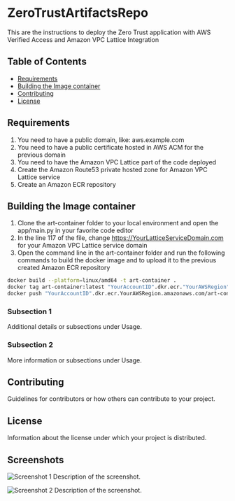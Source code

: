 # ZeroTrustArtifactsRepo

This are the instructions to deploy the Zero Trust application with AWS Verified Access and Amazon VPC Lattice Integration

## Table of Contents

- [Requirements](#installation)
- [Building the Image container](#usage)
- [Contributing](#contributing)
- [License](#license)

## Requirements

1) You need to have a public domain, like: aws.example.com
2) You need to have a public certificate hosted in AWS ACM for the previous domain
3) You need to have the Amazon VPC Lattice part of the code deployed
4) Create the Amazon Route53 private hosted zone for Amazon VPC Lattice service
5) Create an Amazon ECR repository

## Building the Image container

1) Clone the art-container folder to your local environment and open the app/main.py in your favorite code editor
2) In the line 117 of the file, change <https://YourLatticeServiceDomain.com> for your Amazon VPC Lattice service domain
3) Open the command line in the art-container folder and run the following commands to build the docker image and to upload it to the previous created Amazon ECR repository
```bash
docker build --platform=linux/amd64 -t art-container .
docker tag art-container:latest "YourAccountID".dkr.ecr."YourAWSRegion".amazonaws.com/art-container:latest-v2
docker push "YourAccountID".dkr.ecr.YourAWSRegion.amazonaws.com/art-container:latest-v2
```
### Subsection 1

Additional details or subsections under Usage.

### Subsection 2

More information or subsections under Usage.

## Contributing

Guidelines for contributors or how others can contribute to your project.

## License

Information about the license under which your project is distributed.

## Screenshots

![Screenshot 1](/images/screenshot1.png)
Description of the screenshot.

![Screenshot 2](/images/screenshot2.png)
Description of the screenshot.
